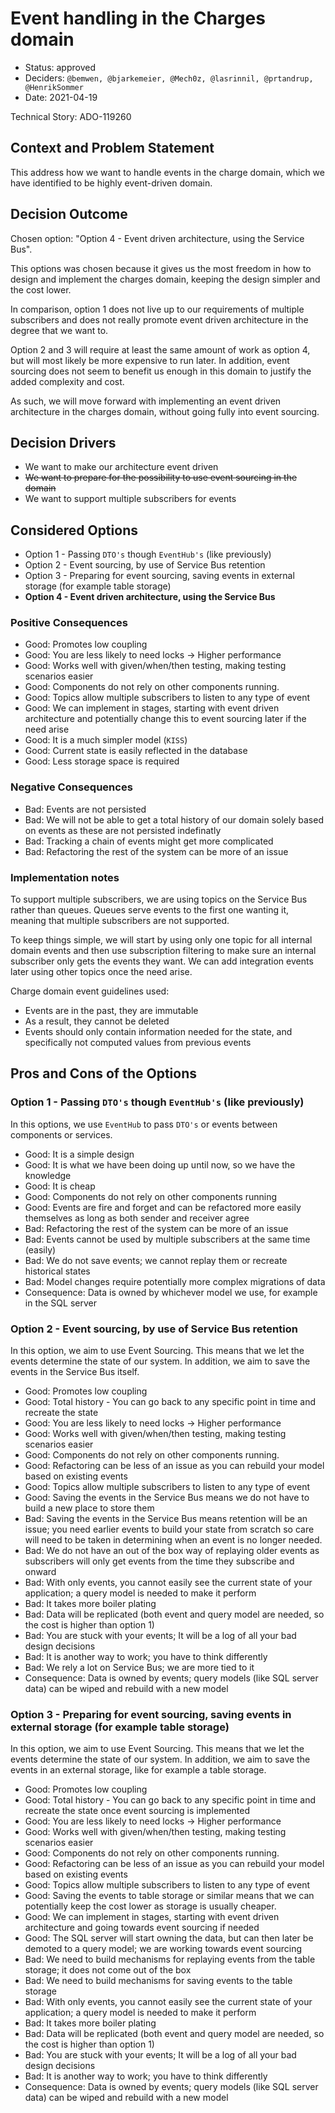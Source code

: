 # Event handling in the Charges domain

* Status: approved
* Deciders: `@bemwen, @bjarkemeier, @Mech0z, @lasrinnil, @prtandrup, @HenrikSommer`
* Date: 2021-04-19

Technical Story: ADO-119260

## Context and Problem Statement

This address how we want to handle events in the charge domain, which we have identified to be highly event-driven domain.

## Decision Outcome

Chosen option: "Option 4 - Event driven architecture, using the Service Bus".

This options was chosen because it gives us the most freedom in how to design and implement the charges domain, keeping the design simpler and the cost lower.

In comparison, option 1 does not live up to our requirements of multiple subscribers and does not really promote event driven architecture in the degree that we want to.

Option 2 and 3 will require at least the same amount of work as option 4, but will most likely be more expensive to run later. In addition, event sourcing does not seem to benefit us enough in this domain to justify the added complexity and cost.

As such, we will move forward with implementing an event driven architecture in the charges domain, without going fully into event sourcing.

## Decision Drivers

* We want to make our architecture event driven
* ~~We want to prepare for the possibility to use event sourcing in the domain~~
* We want to support multiple subscribers for events

## Considered Options

* Option 1 - Passing `DTO's` though `EventHub's` (like previously)
* Option 2 - Event sourcing, by use of Service Bus retention
* Option 3 - Preparing for event sourcing, saving events in external storage (for example table storage)
* __Option 4 - Event driven architecture, using the Service Bus__

### Positive Consequences <!-- optional -->

* Good: Promotes low coupling
* Good: You are less likely to need locks -> Higher performance
* Good: Works well with given/when/then testing, making testing scenarios easier
* Good: Components do not rely on other components running.
* Good: Topics allow multiple subscribers to listen to any type of event
* Good: We can implement in stages, starting with event driven architecture and potentially change this to event sourcing later if the need arise
* Good: It is a much simpler model (`KISS`)
* Good: Current state is easily reflected in the database
* Good: Less storage space is required

### Negative Consequences <!-- optional -->

* Bad: Events are not persisted
* Bad: We will not be able to get a total history of our domain solely based on events as these are not persisted indefinatly
* Bad: Tracking a chain of events might get more complicated
* Bad: Refactoring the rest of the system can be more of an issue

### Implementation notes

To support multiple subscribers, we are using topics on the Service Bus rather than queues. Queues serve events to the first one wanting it, meaning that multiple subscribers are not supported.

To keep things simple, we will start by using only one topic for all internal domain events and then use subscription filtering to make sure an internal subscriber only gets the events they want. We can add integration events later using other topics once the need arise.

Charge domain event guidelines used:

* Events are in the past, they are immutable
* As a result, they cannot be deleted
* Events should only contain information needed for the state, and specifically not computed values from previous events

## Pros and Cons of the Options <!-- optional -->

### Option 1 - Passing `DTO's` though `EventHub's` (like previously)

In this options, we use `EventHub` to pass `DTO's` or events between components or services.

* Good: It is a simple design
* Good: It is what we have been doing up until now, so we have the knowledge
* Good: It is cheap
* Good: Components do not rely on other components running
* Good: Events are fire and forget and can be refactored more easily themselves as long as both sender and receiver agree
* Bad: Refactoring the rest of the system can be more of an issue
* Bad: Events cannot be used by multiple subscribers at the same time (easily)
* Bad: We do not save events; we cannot replay them or recreate historical states
* Bad: Model changes require potentially more complex migrations of data
* Consequence: Data is owned by whichever model we use, for example in the SQL server

### Option 2 - Event sourcing, by use of Service Bus retention

In this option, we aim to use Event Sourcing. This means that we let the events determine the state of our system.
In addition, we aim to save the events in the Service Bus itself.

* Good: Promotes low coupling
* Good: Total history - You can go back to any specific point in time and recreate the state
* Good: You are less likely to need locks -> Higher performance
* Good: Works well with given/when/then testing, making testing scenarios easier
* Good: Components do not rely on other components running.
* Good: Refactoring can be less of an issue as you can rebuild your model based on existing events
* Good: Topics allow multiple subscribers to listen to any type of event
* Good: Saving the events in the Service Bus means we do not have to build a new place to store them
* Bad: Saving the events in the Service Bus means retention will be an issue; you need earlier events to build your state from scratch so care will need to be taken in determining when an event is no longer needed.
* Bad: We do not have an out of the box way of replaying older events as subscribers will only get events from the time they subscribe and onward
* Bad: With only events, you cannot easily see the current state of your application; a query model is needed to make it perform
* Bad: It takes more boiler plating
* Bad: Data will be replicated (both event and query model are needed, so the cost is higher than option 1)
* Bad: You are stuck with your events; It will be a log of all your bad design decisions
* Bad: It is another way to work; you have to think differently
* Bad: We rely a lot on Service Bus; we are more tied to it
* Consequence: Data is owned by events; query models (like SQL server data) can be wiped and rebuild with a new model

### Option 3 - Preparing for event sourcing, saving events in external storage (for example table storage)

In this option, we aim to use Event Sourcing. This means that we let the events determine the state of our system.
In addition, we aim to save the events in an external storage, like for example a table storage.

* Good: Promotes low coupling
* Good: Total history - You can go back to any specific point in time and recreate the state once event sourcing is implemented
* Good: You are less likely to need locks -> Higher performance
* Good: Works well with given/when/then testing, making testing scenarios easier
* Good: Components do not rely on other components running.
* Good: Refactoring can be less of an issue as you can rebuild your model based on existing events
* Good: Topics allow multiple subscribers to listen to any type of event
* Good: Saving the events to table storage or similar means that we can potentially keep the cost lower as storage is usually cheaper.
* Good: We can implement in stages, starting with event driven architecture and going towards event sourcing if needed
* Good: The SQL server will start owning the data, but can then later be demoted to a query model; we are working towards event sourcing
* Bad: We need to build mechanisms for replaying events from the table storage; it does not come out of the box
* Bad: We need to build mechanisms for saving events to the table storage
* Bad: With only events, you cannot easily see the current state of your application; a query model is needed to make it perform
* Bad: It takes more boiler plating
* Bad: Data will be replicated (both event and query model are needed, so the cost is higher than option 1)
* Bad: You are stuck with your events; It will be a log of all your bad design decisions
* Bad: It is another way to work; you have to think differently
* Consequence: Data is owned by events; query models (like SQL server data) can be wiped and rebuild with a new model
